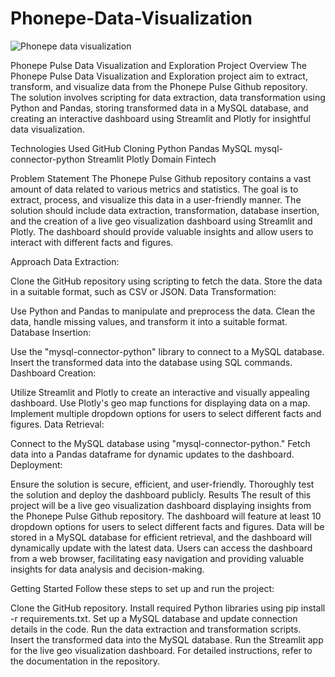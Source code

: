 # Phonepe-Data-Visualization
![Phonepe data visualization](https://github.com/srisuryaprakash55/Phonepe-Data-Visualization/assets/139371882/a363f4c4-8c0c-4e77-b811-fc8aafa648f8)

Phonepe Pulse Data Visualization and Exploration
Project Overview
The Phonepe Pulse Data Visualization and Exploration project aim to extract, transform, and visualize data from the Phonepe Pulse Github repository. The solution involves scripting for data extraction, data transformation using Python and Pandas, storing transformed data in a MySQL database, and creating an interactive dashboard using Streamlit and Plotly for insightful data visualization.

Technologies Used
GitHub Cloning
Python
Pandas
MySQL
mysql-connector-python
Streamlit
Plotly
Domain
Fintech

Problem Statement
The Phonepe Pulse Github repository contains a vast amount of data related to various metrics and statistics. The goal is to extract, process, and visualize this data in a user-friendly manner. The solution should include data extraction, transformation, database insertion, and the creation of a live geo visualization dashboard using Streamlit and Plotly. The dashboard should provide valuable insights and allow users to interact with different facts and figures.

Approach
Data Extraction:

Clone the GitHub repository using scripting to fetch the data.
Store the data in a suitable format, such as CSV or JSON.
Data Transformation:

Use Python and Pandas to manipulate and preprocess the data.
Clean the data, handle missing values, and transform it into a suitable format.
Database Insertion:

Use the "mysql-connector-python" library to connect to a MySQL database.
Insert the transformed data into the database using SQL commands.
Dashboard Creation:

Utilize Streamlit and Plotly to create an interactive and visually appealing dashboard.
Use Plotly's geo map functions for displaying data on a map.
Implement multiple dropdown options for users to select different facts and figures.
Data Retrieval:

Connect to the MySQL database using "mysql-connector-python."
Fetch data into a Pandas dataframe for dynamic updates to the dashboard.
Deployment:

Ensure the solution is secure, efficient, and user-friendly.
Thoroughly test the solution and deploy the dashboard publicly.
Results
The result of this project will be a live geo visualization dashboard displaying insights from the Phonepe Pulse Github repository. The dashboard will feature at least 10 dropdown options for users to select different facts and figures. Data will be stored in a MySQL database for efficient retrieval, and the dashboard will dynamically update with the latest data. Users can access the dashboard from a web browser, facilitating easy navigation and providing valuable insights for data analysis and decision-making.

Getting Started
Follow these steps to set up and run the project:

Clone the GitHub repository.
Install required Python libraries using pip install -r requirements.txt.
Set up a MySQL database and update connection details in the code.
Run the data extraction and transformation scripts.
Insert the transformed data into the MySQL database.
Run the Streamlit app for the live geo visualization dashboard.
For detailed instructions, refer to the documentation in the repository.
